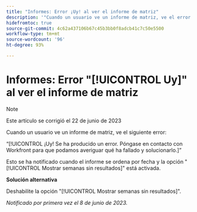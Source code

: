 ```yaml
---
title: "Informes: Error ¡Uy! al ver el informe de matriz"
description: '"Cuando un usuario ve un informe de matriz, ve el error ¡Uy!".'
hidefromtoc: true
source-git-commit: 4c62a437106b67c45b3bb0f8adcb41c7c50e5500
workflow-type: tm+mt
source-wordcount: '96'
ht-degree: 93%

---
```



# Informes: Error &quot;[!UICONTROL Uy]&quot; al ver el informe de matriz

>[!NOTE]
>
> Este artículo se corrigió el 22 de junio de 2023

Cuando un usuario ve un informe de matriz, ve el siguiente error:

“[!UICONTROL ¡Uy! Se ha producido un error. Póngase en contacto con Workfront para que podamos averiguar qué ha fallado y solucionarlo.]”

Esto se ha notificado cuando el informe se ordena por fecha y la opción &quot;[!UICONTROL Mostrar semanas sin resultados]&quot; está activada.

**Solución alternativa**

Deshabilite la opción &quot;[!UICONTROL Mostrar semanas sin resultados]&quot;.

_Notificado por primera vez el 8 de junio de 2023._

